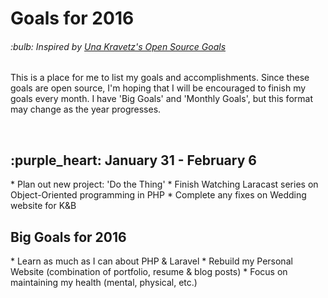 <h1>Goals for 2016</h1>

<h6>:bulb: <i>Inspired by <a href="https://github.com/una/personal-goals">Una Kravetz's Open Source Goals</a></i></h6>

This is a place for me to list my goals and accomplishments. Since these goals are open source, I'm hoping that I will be encouraged to finish my goals every month. I have 'Big Goals' and 'Monthly Goals', but this format may change as the year progresses.

<br>

<h2>:purple_heart: January 31 - February 6</h2>
* Plan out new project: 'Do the Thing'
* Finish Watching Laracast series on Object-Oriented programming in PHP
* Complete any fixes on Wedding website for K&B

<br>

<h2>Big Goals for 2016</h2>
* Learn as much as I can about PHP & Laravel
* Rebuild my Personal Website (combination of portfolio, resume & blog posts)
* Focus on maintaining my health (mental, physical, etc.)
